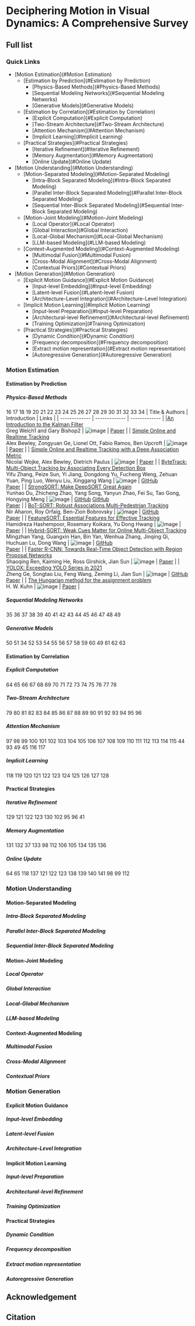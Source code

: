 # Deciphering Motion in Visual Dynamics: A Comprehensive Survey



## Full list

### Quick Links

- [Motion Estimation](#Motion Estimation)
  - [Estimation by Prediction](#Estimation by Prediction)
    - [Physics-Based Methods](#Physics-Based Methods)
    - [Sequential Modeling Networks](#Sequential Modeling Networks)
    - [Generative Models](#Generative Models)
  - [Estimation by Correlation](#Estimation by Correlation)
    - [Explicit Computation](#Explicit Computation)
    - [Two-Stream Architecture](#Two-Stream Architecture)
    - [Attention Mechanism](#Attention Mechanism)
    - [Implicit Learning](#Implicit Learning)
  - [Practical Strategies](#Practical Strategies)
    - [Iterative Refinement](#Iterative Refinement)
    - [Memory Augmentation](#Memory Augmentation)
    - [Online Update](#Online Update)
- [Motion Understanding](#Motion Understanding)
  - [Motion-Separated Modeling](#Motion-Separated Modeling)
    - [Intra-Block Separated Modeling](#Intra-Block Separated Modeling)
    - [Parallel Inter-Block Separated Modeling](#Parallel Inter-Block Separated Modeling)
    - [Sequential Inter-Block Separated Modeling](#Sequential Inter-Block Separated Modeling)
  - [Motion-Joint Modeling](#Motion-Joint Modeling)
    - [Local Operator](#Local Operator)
    - [Global Interaction](#Global Interaction)
    - [Local-Global Mechanism](#Local-Global Mechanism)
    - [LLM-based Modeling](#LLM-based Modeling)
  - [Context-Augmented Modeling](#Context-Augmented Modeling)
    - [Multimodal Fusion](#Multimodal Fusion)
    - [Cross-Modal Alignment](#Cross-Modal Alignment)
    - [Contextual Priors](#Contextual Priors)
- [Motion Generation](#Motion Generation)
  - [Explicit Motion Guidance](#Explicit Motion Guidance)
    - [Input-level Embedding](#Input-level Embedding)
    - [Latent-level Fusion](#Latent-level Fusion)
    - [Architecture-Level Integration](#Architecture-Level Integration)
  - [Implicit Motion Learning](#Implicit Motion Learning)
    - [Input-level Preparation](#Input-level Preparation)
    - [Architectural-level Refinement](#Architectural-level Refinement)
    - [Training Optimization](#Training Optimization)
  - [Practical Strategies](#Practical Strategies)
    - [Dynamic Condition](#Dynamic Condition)
    - [Frequency decomposition](#Frequency decomposition)
    - [Extract motion representation](#Extract motion representation)
    - [Autoregressive Generation](#Autoregressive Generation)

### Motion Estimation

#### Estimation by Prediction

##### Physics-Based Methods
16 17 18 19 20 21 22 23 24 25 26 27 28 29 30 31 32 33 34
| Title & Authors | Introduction | Links |
| ------------- | ------------- | ------------- |
|[An Introduction to the Kalman Filter](https://d1wqtxts1xzle7.cloudfront.net/52484748/Kalman_CoursePack_08-libre.pdf?1491379511=&response-content-disposition=inline%3B+filename%3DAn_Introduction_to_the_Kalman_Filter.pdf&Expires=1750353534&Signature=eCqfwl8yOdlKkJ249wukP8OUaorUeNjMB-SKiEAeqbIMT6EnQRQbx6UZ6jKUCQ5SdCV1CFghv6fNWXHGvduytueZ71b8EPx87Iwdi6CjCh8PZJPCSM47eDjYkJcR81FVMqQaDl9fjs50y1LlEN2HT6DwH4pc2ykGe3VdRdBNO7Cxs9mujCMeLu76RrWn53by5MYMI269-mG~k5br6rdhNxI23xFmVt16SceuaOkF3JN8TW3RXpwm7jESpLYovlDq3qTGejKEZ3zVlV5kOXw~wc8ZC9S7xy2bZJ9uF2WAWY0cQVMBal1XIPTqRdO8vpgPEtWOCg011L6mP4IZtC5dEA__&Key-Pair-Id=APKAJLOHF5GGSLRBV4ZA) <br/> Greg Welch1 and Gary Bishop2 | ![image](images/16.png) | [Paper](https://d1wqtxts1xzle7.cloudfront.net/52484748/Kalman_CoursePack_08-libre.pdf?1491379511=&response-content-disposition=inline%3B+filename%3DAn_Introduction_to_the_Kalman_Filter.pdf&Expires=1750353534&Signature=eCqfwl8yOdlKkJ249wukP8OUaorUeNjMB-SKiEAeqbIMT6EnQRQbx6UZ6jKUCQ5SdCV1CFghv6fNWXHGvduytueZ71b8EPx87Iwdi6CjCh8PZJPCSM47eDjYkJcR81FVMqQaDl9fjs50y1LlEN2HT6DwH4pc2ykGe3VdRdBNO7Cxs9mujCMeLu76RrWn53by5MYMI269-mG~k5br6rdhNxI23xFmVt16SceuaOkF3JN8TW3RXpwm7jESpLYovlDq3qTGejKEZ3zVlV5kOXw~wc8ZC9S7xy2bZJ9uF2WAWY0cQVMBal1XIPTqRdO8vpgPEtWOCg011L6mP4IZtC5dEA__&Key-Pair-Id=APKAJLOHF5GGSLRBV4ZA) |
| [Simple Online and Realtime Tracking](https://arxiv.org/abs/1602.00763) <br/> Alex Bewley, Zongyuan Ge, Lionel Ott, Fabio Ramos, Ben Upcroft | ![image](images/17.png) | [Paper](https://arxiv.org/abs/1602.00763) |
| [Simple Online and Realtime Tracking with a Deep Association Metric](https://arxiv.org/abs/1703.07402) <br/> Nicolai Wojke, Alex Bewley, Dietrich Paulus | ![image](images/18.png) | [Paper](https://arxiv.org/abs/1703.07402) |
| [ByteTrack: Multi-Object Tracking by Associating Every Detection Box](https://arxiv.org/abs/2110.06864) <br/> Yifu Zhang, Peize Sun, Yi Jiang, Dongdong Yu, Fucheng Weng, Zehuan Yuan, Ping Luo, Wenyu Liu, Xinggang Wang | ![image](images/19.png) | [GitHub](https://github.com/FoundationVision/ByteTrack) <br/> [Paper](https://arxiv.org/abs/2110.06864) |
| [StrongSORT: Make DeepSORT Great Again](https://arxiv.org/abs/2202.13514) <br/> Yunhao Du, Zhicheng Zhao, Yang Song, Yanyun Zhao, Fei Su, Tao Gong, Hongying Meng | ![image](images/20.png) | [GitHub](https://github.com/dyhBUPT/StrongSORT) [ GitHub](https://github.com/open-mmlab/mmtracking) <br/> [Paper](https://arxiv.org/abs/2202.13514) |
| [BoT-SORT: Robust Associations Multi-Pedestrian Tracking](https://arxiv.org/abs/2206.14651) <br/> Nir Aharon, Roy Orfaig, Ben-Zion Bobrovsky | ![image](images/21.png) | [GitHub](https://github.com/NirAharon/BOT-SORT) <br/> [Paper](https://arxiv.org/abs/2206.14651) |
| [FeatureSORT: Essential Features for Effective Tracking](https://arxiv.org/abs/2407.04249) <br/> Hamidreza Hashempoor, Rosemary Koikara, Yu Dong Hwang | ![image](images/22.png) | [Paper](https://arxiv.org/abs/2407.04249) |
| [Hybrid-SORT: Weak Cues Matter for Online Multi-Object Tracking](https://arxiv.org/abs/2308.00783) <br/> Mingzhan Yang, Guangxin Han, Bin Yan, Wenhua Zhang, Jinqing Qi, Huchuan Lu, Dong Wang  | ![image](images/23.png) | [GitHub](https://github.com/ymzis69/HybridSORT) <br/> [Paper](https://arxiv.org/abs/2308.00783) |
| [Faster R-CNN: Towards Real-Time Object Detection with Region Proposal Networks](https://arxiv.org/abs/1506.01497) <br/> Shaoqing Ren, Kaiming He, Ross Girshick, Jian Sun | ![image](images/24.png) | [Paper](https://arxiv.org/abs/1506.01497) |
| [YOLOX: Exceeding YOLO Series in 2021](https://arxiv.org/abs/2107.08430) <br/> Zheng Ge, Songtao Liu, Feng Wang, Zeming Li, Jian Sun | ![image](images/25.png) | [GitHub](https://github.com/Megvii-BaseDetection/YOLOX) <br/> [Paper](https://arxiv.org/abs/2107.08430) |
| [The Hungarian method for the assignment problem](https://onlinelibrary.wiley.com/doi/abs/10.1002/nav.3800020109) <br/> H. W. Kuhn | ![image](images/26.png) | [Paper](https://www.math.toronto.edu/mccann/1855/KuhnNRL55.pdf) |


##### Sequential Modeling Networks
35 36 37 38 39 40 41 42 43 44 45 46 47 48 49 

##### Generative Models
50 51 34 52 53 54 55 56 57 58 59 60 49 61 62 63

#### Estimation by Correlation

##### Explicit Computation
64 65 66 67 68 69 70 71 72 73 74 75 76 77 78 

##### Two-Stream Architecture
79 80 81 82 83 84 85 86 87 88 89 90 91 92 93 94 95 96 

##### Attention Mechanism
97 98 99 100 101 102 103 104 105 106 107 108 109 110 111 112 113 114 115 44 93 49 45 116 117 

##### Implicit Learning
118 119 120 121 122 123 124 125 126 127 128

#### Practical Strategies

##### Iterative Refinement
129 121 122 123 130 102 95 96 41

##### Memory Augmentation
131 132 37 133 98 112 106 105 134 135 136

##### Online Update
64 65 118 137 121 122 123 138 139 140 141 98 99 112



### Motion Understanding

#### Motion-Separated Modeling

##### Intra-Block Separated Modeling

##### Parallel Inter-Block Separated Modeling

##### Sequential Inter-Block Separated Modeling

#### Motion-Joint Modeling

##### Local Operator

##### Global Interaction

##### Local-Global Mechanism

##### LLM-based Modeling

#### Context-Augmented Modeling

##### Multimodal Fusion

##### Cross-Modal Alignment

##### Contextual Priors

### Motion Generation

#### Explicit Motion Guidance

##### Input-level Embedding

##### Latent-level Fusion

##### Architecture-Level Integration

#### Implicit Motion Learning

##### Input-level Preparation

##### Architectural-level Refinement

##### Training Optimization

#### Practical Strategies

##### Dynamic Condition

##### Frequency decomposition

##### Extract motion representation

##### Autoregressive Generation

## Acknowledgement

## Citation
